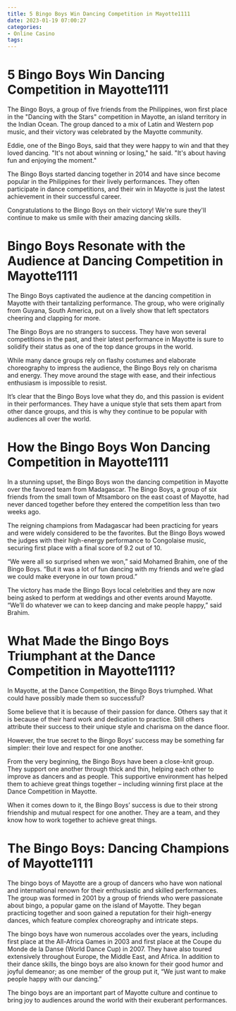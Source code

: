 ```yaml
---
title: 5 Bingo Boys Win Dancing Competition in Mayotte1111
date: 2023-01-19 07:00:27
categories:
- Online Casino
tags:
---
```



#  5 Bingo Boys Win Dancing Competition in Mayotte1111

The Bingo Boys, a group of five friends from the Philippines, won first place in the "Dancing with the Stars" competition in Mayotte, an island territory in the Indian Ocean. The group danced to a mix of Latin and Western pop music, and their victory was celebrated by the Mayotte community.

Eddie, one of the Bingo Boys, said that they were happy to win and that they loved dancing. "It's not about winning or losing," he said. "It's about having fun and enjoying the moment."

The Bingo Boys started dancing together in 2014 and have since become popular in the Philippines for their lively performances. They often participate in dance competitions, and their win in Mayotte is just the latest achievement in their successful career.

Congratulations to the Bingo Boys on their victory! We're sure they'll continue to make us smile with their amazing dancing skills.

#  Bingo Boys Resonate with the Audience at Dancing Competition in Mayotte1111

The Bingo Boys captivated the audience at the dancing competition in Mayotte with their tantalizing performance. The group, who were originally from Guyana, South America, put on a lively show that left spectators cheering and clapping for more.

The Bingo Boys are no strangers to success. They have won several competitions in the past, and their latest performance in Mayotte is sure to solidify their status as one of the top dance groups in the world.

While many dance groups rely on flashy costumes and elaborate choreography to impress the audience, the Bingo Boys rely on charisma and energy. They move around the stage with ease, and their infectious enthusiasm is impossible to resist.

It’s clear that the Bingo Boys love what they do, and this passion is evident in their performances. They have a unique style that sets them apart from other dance groups, and this is why they continue to be popular with audiences all over the world.

#  How the Bingo Boys Won Dancing Competition in Mayotte1111

In a stunning upset, the Bingo Boys won the dancing competition in Mayotte over the favored team from Madagascar. The Bingo Boys, a group of six friends from the small town of Mtsamboro on the east coast of Mayotte, had never danced together before they entered the competition less than two weeks ago.

The reigning champions from Madagascar had been practicing for years and were widely considered to be the favorites. But the Bingo Boys wowed the judges with their high-energy performance to Congolaise music, securing first place with a final score of 9.2 out of 10.

“We were all so surprised when we won,” said Mohamed Brahim, one of the Bingo Boys. “But it was a lot of fun dancing with my friends and we’re glad we could make everyone in our town proud.”

The victory has made the Bingo Boys local celebrities and they are now being asked to perform at weddings and other events around Mayotte. “We’ll do whatever we can to keep dancing and make people happy,” said Brahim.

#  What Made the Bingo Boys Triumphant at the Dance Competition in Mayotte1111?

In Mayotte, at the Dance Competition, the Bingo Boys triumphed. What could have possibly made them so successful?

Some believe that it is because of their passion for dance. Others say that it is because of their hard work and dedication to practice. Still others attribute their success to their unique style and charisma on the dance floor.

However, the true secret to the Bingo Boys’ success may be something far simpler: their love and respect for one another.

From the very beginning, the Bingo Boys have been a close-knit group. They support one another through thick and thin, helping each other to improve as dancers and as people. This supportive environment has helped them to achieve great things together – including winning first place at the Dance Competition in Mayotte.

When it comes down to it, the Bingo Boys’ success is due to their strong friendship and mutual respect for one another. They are a team, and they know how to work together to achieve great things.

#  The Bingo Boys: Dancing Champions of Mayotte1111

The bingo boys of Mayotte are a group of dancers who have won national and international renown for their enthusiastic and skilled performances. The group was formed in 2001 by a group of friends who were passionate about bingo, a popular game on the island of Mayotte. They began practicing together and soon gained a reputation for their high-energy dances, which feature complex choreography and intricate steps.

The bingo boys have won numerous accolades over the years, including first place at the All-Africa Games in 2003 and first place at the Coupe du Monde de la Danse (World Dance Cup) in 2007. They have also toured extensively throughout Europe, the Middle East, and Africa. In addition to their dance skills, the bingo boys are also known for their good humor and joyful demeanor; as one member of the group put it, “We just want to make people happy with our dancing.”

The bingo boys are an important part of Mayotte culture and continue to bring joy to audiences around the world with their exuberant performances.